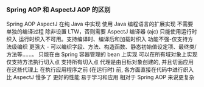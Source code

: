 ### Spring AOP 和 AspectJ AOP 的区别

Spring AOP	AspectJ
在纯 Java 中实现	使用 Java 编程语言的扩展实现
不需要单独的编译过程	除非设置 LTW，否则需要 AspectJ 编译器 (ajc)
只能使用运行时织入	运行时织入不可用。支持编译时、编译后和加载时织入
功能不强-仅支持方法级编织	更强大 - 可以编织字段、方法、构造函数、静态初始值设定项、最终类/方法等......。
只能在由 Spring 容器管理的 bean 上实现	可以在所有域对象上实现
仅支持方法执行切入点	支持所有切入点
代理是由目标对象创建的, 并且切面应用在这些代理上	在执行应用程序之前 (在运行时) 前, 各方面直接在代码中进行织入
比 AspectJ 慢多了	更好的性能
易于学习和应用	相对于 Spring AOP 来说更复杂